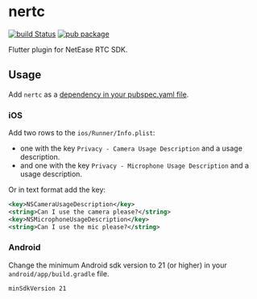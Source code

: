 # nertc
[![build Status](https://github.com/netease-im/NERTC-Flutter-SDK/workflows/build/badge.svg)](https://github.com/netease-im/NERTC-Flutter-SDK/actions) [![pub package](https://img.shields.io/pub/v/nertc.svg)](https://pub.dev/packages/nertc)

Flutter plugin for NetEase RTC SDK.

## Usage
Add `nertc` as a [dependency in your pubspec.yaml file](https://flutter.io/using-packages/).

### iOS

Add two rows to the `ios/Runner/Info.plist`:

* one with the key `Privacy - Camera Usage Description` and a usage description.
* and one with the key `Privacy - Microphone Usage Description` and a usage description.

Or in text format add the key:

```xml
<key>NSCameraUsageDescription</key>
<string>Can I use the camera please?</string>
<key>NSMicrophoneUsageDescription</key>
<string>Can I use the mic please?</string>
```

### Android

Change the minimum Android sdk version to 21 (or higher) in your `android/app/build.gradle` file.

```
minSdkVersion 21
```